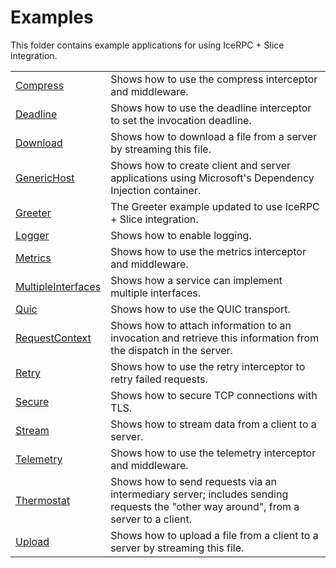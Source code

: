 # Examples

This folder contains example applications for using IceRPC + Slice integration.

|                                            |                                                                                                                                     |
|--------------------------------------------|-------------------------------------------------------------------------------------------------------------------------------------|
| [Compress](./Compress/)                    | Shows how to use the compress interceptor and middleware.                                                                           |
| [Deadline](./Deadline/)                    | Shows how to use the deadline interceptor to set the invocation deadline.                                                           |
| [Download](./Download/)                    | Shows how to download a file from a server by streaming this file.                                                                  |
| [GenericHost](./GenericHost/)              | Shows how to create client and server applications using Microsoft's Dependency Injection container.                                |
| [Greeter](./Greeter/)                      | The Greeter example updated to use IceRPC + Slice integration.                                                                      |
| [Logger](./Loggger/)                       | Shows how to enable logging.                                                                                                        |
| [Metrics](./Metrics/)                      | Shows how to use the metrics interceptor and middleware.                                                                            |
| [MultipleInterfaces](./MultipleInterfaces) | Shows how a service can implement multiple interfaces.                                                                              |
| [Quic](./Quic/)                            | Shows how to use the QUIC transport.                                                                                                |
| [RequestContext](./RequestContext/)        | Shows how to attach information to an invocation and retrieve this information from the dispatch in the server.                     |
| [Retry](./Retry/)                          | Shows how to use the retry interceptor to retry failed requests.                                                                    |
| [Secure](./Secure/)                        | Shows how to secure TCP connections with TLS.                                                                                       |
| [Stream](./Stream/)                        | Shows how to stream data from a client to a server.                                                                                 |
| [Telemetry](./Telemetry/)                  | Shows how to use the telemetry interceptor and middleware.                                                                          |
| [Thermostat](./Thermostat/)                | Shows how to send requests via an intermediary server; includes sending requests the "other way around", from a server to a client. |
| [Upload](./Upload/)                        | Shows how to upload a file from a client to a server by streaming this file.                                                        |
